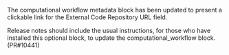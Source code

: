 The computational workflow metadata block has been updated to present a clickable link for the External Code Repository URL field.

Release notes should include the usual instructions, for those who have installed this optional block, to update the computational_workflow block. (PR#10441)